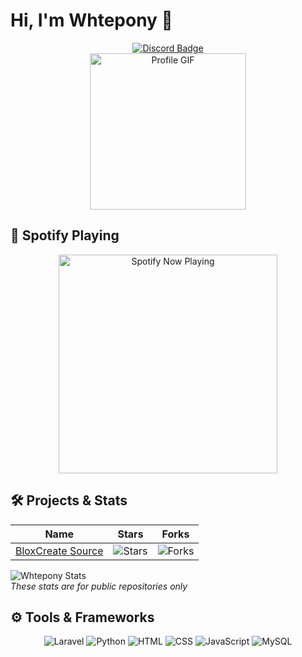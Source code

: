 # Hi, I'm Whtepony 👋

<p align="center">
  <a href="https://discordapp.com/users/143100394627792897">
    <img src="https://img.shields.io/badge/Discord-7289DA?style=for-the-badge&logo=discord&logoColor=white" alt="Discord Badge">
  </a>
  <br>
  <img src="https://static.wikia.nocookie.net/themiddle/images/c/ce/Tumblr_o96nhfT5Fi1rt41g1o1_500.gif/revision/latest/scale-to-width-down/500?cb=20231028133904" width="250" alt="Profile GIF">
</p>

## 🎵 Spotify Playing

<p align="center">
  <img src="https://spotify-now-playing-seven-beta.vercel.app/api/spotify/?background_color=8b0000&border_color=ffffff" alt="Spotify Now Playing" width="350" />
</p>

## 🛠️ Projects & Stats

<p align="center">
  <table>
    <thead>
      <tr>
        <th><b>Name</b></th>
        <th><b>Stars</b></th>
        <th><b>Forks</b></th>
      </tr>
    </thead>
    <tbody>
      <tr>
        <td><a href="https://github.com/whtepony/BloxCreate-Source">BloxCreate Source</a></td>
        <td><img alt="Stars" src="https://img.shields.io/github/stars/whtepony/BloxCreate-Source?style=flat-square&labelColor=343b41"/></td>
        <td><img alt="Forks" src="https://img.shields.io/github/forks/whtepony/BloxCreate-Source?style=flat-square&labelColor=343b41"/></td>
      </tr>
    </tbody>
  </table>

  <p>
    <img src="https://stats-zlcx-whteponys-projects.vercel.app/api?username=whtepony&show_icons=true&theme=gotham" alt="Whtepony Stats" />
    <br>
    <i>These stats are for public repositories only</i>
  </p>
</p>

## ⚙️ Tools & Frameworks

<p align="center">
  <img alt="Laravel" src="https://img.shields.io/badge/Laravel-FF2D20?style=for-the-badge&logo=laravel&logoColor=white" />
  <img alt="Python" src="https://img.shields.io/badge/Python-3776AB?style=for-the-badge&logo=python&logoColor=white" />
  <img alt="HTML" src="https://img.shields.io/badge/HTML-239120?style=for-the-badge&logo=html5&logoColor=white" />
  <img alt="CSS" src="https://img.shields.io/badge/CSS-239120?style=for-the-badge&logo=css3&logoColor=white" />
  <img alt="JavaScript" src="https://img.shields.io/badge/JavaScript-F7DF1E?style=for-the-badge&logo=javascript&logoColor=black" />
  <img alt="MySQL" src="https://img.shields.io/badge/MySQL-00000F?style=for-the-badge&logo=mysql&logoColor=white" />
</p>
